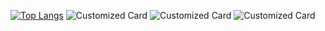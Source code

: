 [![Top Langs](https://github-readme-stats.vercel.app/api/top-langs/?username=Suly-ms&layout=compact&theme=radical)](https://github.com/Suly-ms/github-readme-stats)
![Customized Card](https://github-readme-stats.vercel.app/api/pin?username=Suly-ms\&repo=Donjons-et-Dragons\&title_color=fff\&icon_color=f9f9f9\&text_color=9f9f9f\&bg_color=151515\&theme=radical)
![Customized Card](https://github-readme-stats.vercel.app/api/pin?username=Suly-ms\&repo=Projet-Caserne\&title_color=fff\&icon_color=f9f9f9\&text_color=9f9f9f\&bg_color=151515)
![Customized Card](https://github-readme-stats.vercel.app/api/pin?username=Suly-ms\&repo=KeepItClean\&title_color=fff\&icon_color=f9f9f9\&text_color=9f9f9f\&bg_color=151515)

